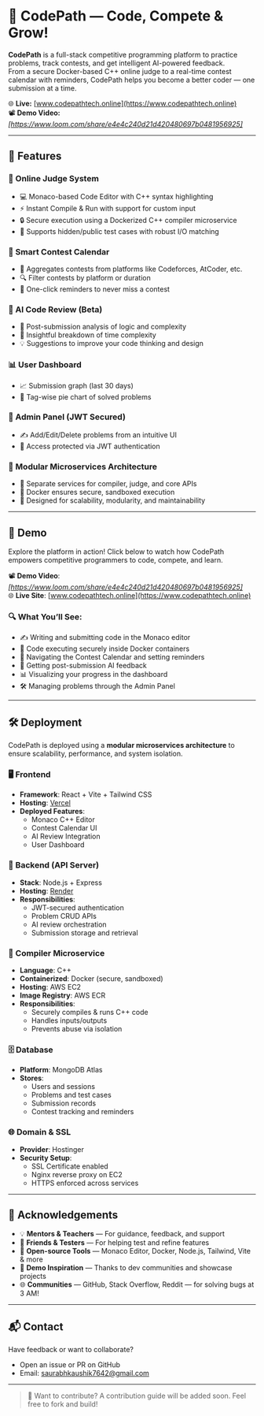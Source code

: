 # 🚀 CodePath — Code, Compete & Grow!

**CodePath** is a full-stack competitive programming platform to practice problems, track contests, and get intelligent AI-powered feedback.  
From a secure Docker-based C++ online judge to a real-time contest calendar with reminders, CodePath helps you become a better coder — one submission at a time.

🌐 **Live:** [www.codepathtech.online](https://www.codepathtech.online)  
📽️ **Demo Video:** _[https://www.loom.com/share/e4e4c240d21d420480697b0481956925]_

---

## 🎯 Features

### 🧠 Online Judge System
- 💻 Monaco-based Code Editor with C++ syntax highlighting
- ⚡ Instant Compile & Run with support for custom input
- 🔒 Secure execution using a Dockerized C++ compiler microservice
- 📁 Supports hidden/public test cases with robust I/O matching

### 📅 Smart Contest Calendar
- 📡 Aggregates contests from platforms like Codeforces, AtCoder, etc.
- 🔍 Filter contests by platform or duration
- 🔔 One-click reminders to never miss a contest

### 🤖 AI Code Review (Beta)
- 🧾 Post-submission analysis of logic and complexity
- 🧠 Insightful breakdown of time complexity
- 💡 Suggestions to improve your code thinking and design

### 📊 User Dashboard
- 📈 Submission graph (last 30 days)
- 🧩 Tag-wise pie chart of solved problems

### 🔐 Admin Panel (JWT Secured)
- ✍️ Add/Edit/Delete problems from an intuitive UI
- 🔑 Access protected via JWT authentication

### 🧱 Modular Microservices Architecture
- 🧩 Separate services for compiler, judge, and core APIs
- 🐳 Docker ensures secure, sandboxed execution
- 🧰 Designed for scalability, modularity, and maintainability

---

## 🎥 Demo

Explore the platform in action! Click below to watch how CodePath empowers competitive programmers to code, compete, and learn.

📽️ **Demo Video**: _[https://www.loom.com/share/e4e4c240d21d420480697b0481956925]_  
🌐 **Live Site**: [www.codepathtech.online](https://www.codepathtech.online)

### 🔍 What You’ll See:
- ✍️ Writing and submitting code in the Monaco editor
- 🐳 Code executing securely inside Docker containers
- 📅 Navigating the Contest Calendar and setting reminders
- 🤖 Getting post-submission AI feedback
- 📊 Visualizing your progress in the dashboard
- 🛠️ Managing problems through the Admin Panel

---

## 🛠️ Deployment

CodePath is deployed using a **modular microservices architecture** to ensure scalability, performance, and system isolation.

### 🖥️ Frontend
- **Framework**: React + Vite + Tailwind CSS  
- **Hosting**: [Vercel](https://vercel.com)  
- **Deployed Features**:
  - Monaco C++ Editor
  - Contest Calendar UI
  - AI Review Integration
  - User Dashboard

### 🔧 Backend (API Server)
- **Stack**: Node.js + Express  
- **Hosting**: [Render](https://render.com)  
- **Responsibilities**:
  - JWT-secured authentication
  - Problem CRUD APIs
  - AI review orchestration
  - Submission storage and retrieval

### 🐳 Compiler Microservice
- **Language**: C++  
- **Containerized**: Docker (secure, sandboxed)  
- **Hosting**: AWS EC2   
- **Image Registry**: AWS ECR  
- **Responsibilities**:
  - Securely compiles & runs C++ code
  - Handles inputs/outputs
  - Prevents abuse via isolation

### 🗄️ Database
- **Platform**: MongoDB Atlas  
- **Stores**:
  - Users and sessions
  - Problems and test cases
  - Submission records
  - Contest tracking and reminders

### 🌐 Domain & SSL
- **Provider**: Hostinger  
- **Security Setup**:
  - SSL Certificate enabled
  - Nginx reverse proxy on EC2
  - HTTPS enforced across services

---

## 🙏 Acknowledgements

- 💡 **Mentors & Teachers** — For guidance, feedback, and support
- 🤝 **Friends & Testers** — For helping test and refine features
- 🧰 **Open-source Tools** — Monaco Editor, Docker, Node.js, Tailwind, Vite & more
- 🎥 **Demo Inspiration** — Thanks to dev communities and showcase projects
- 🌐 **Communities** — GitHub, Stack Overflow, Reddit — for solving bugs at 3 AM!

---

## 📬 Contact

Have feedback or want to collaborate?

- Open an issue or PR on GitHub  
- Email: saurabhkaushik7642@gmail.com

---

> 🚧 Want to contribute? A contribution guide will be added soon. Feel free to fork and build!

